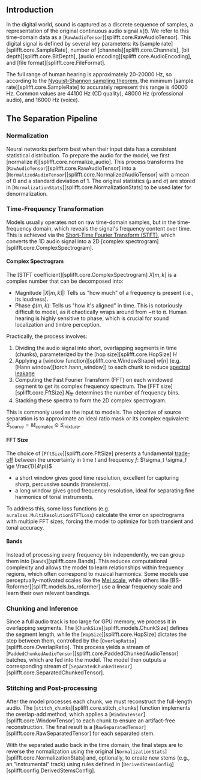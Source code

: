 ## Introduction

In the digital world, sound is captured as a discrete sequence of samples, a representation of the original continuous audio signal $x(t)$. We refer to this time-domain data as a [`RawAudioTensor`][splifft.core.RawAudioTensor]. This digital signal is defined by several key parameters: its [sample rate][splifft.core.SampleRate], number of [channels][splifft.core.Channels], [bit depth][splifft.core.BitDepth], [audio encoding][splifft.core.AudioEncoding], and [file format][splifft.core.FileFormat].

The full range of human hearing is approximately 20-20000 Hz, so according to the [Nyquist-Shannon sampling theorem](https://en.wikipedia.org/wiki/Nyquist%E2%80%93Shannon_sampling_theorem), the minimum [sample rate][splifft.core.SampleRate] to accurately represent this range is 40000 Hz. Common values are 44100 Hz (CD quality), 48000 Hz (professional audio), and 16000 Hz (voice).

## The Separation Pipeline

### Normalization

Neural networks perform best when their input data has a consistent statistical distribution. To prepare the audio for the model, we first [normalize it][splifft.core.normalize_audio]. This process transforms the [`RawAudioTensor`][splifft.core.RawAudioTensor] into a [`NormalizedAudioTensor`][splifft.core.NormalizedAudioTensor] with a mean of 0 and a standard deviation of 1. The original statistics ($\mu$ and $\sigma$) are stored in [`NormalizationStats`][splifft.core.NormalizationStats] to be used later for denormalization.

### Time-Frequency Transformation

Models usually operates not on raw time-domain samples, but in the time-frequency domain, which reveals the signal's frequency content over time. This is achieved via the [Short-Time Fourier Transform (STFT)](https://en.wikipedia.org/wiki/Short-time_Fourier_transform), which converts the 1D audio signal into a 2D [complex spectrogram][splifft.core.ComplexSpectrogram].

#### Complex Spectrogram
The [STFT coefficient][splifft.core.ComplexSpectrogram] $X[m, k]$ is a complex number that can be decomposed into:

-   Magnitude $|X[m, k]|$: Tells us "how much" of a frequency is present (i.e., its loudness).
-   Phase $\phi(m, k)$: Tells us "how it's aligned" in time. This is notoriously difficult to model, as it chaotically wraps around from $-\pi$ to $\pi$. Human hearing is highly sensitive to phase, which is crucial for sound localization and timbre perception.

Practically, the process involves:

1. Dividing the audio signal into short, overlapping segments in time (chunks), parameterized by the
   [hop size][splifft.core.HopSize] $H$
2. Applying a [window function][splifft.core.WindowShape] $w[n]$ (e.g.
   [Hann window][torch.hann_window]) to each chunk to reduce [spectral leakage](https://en.wikipedia.org/wiki/Spectral_leakage)
3. Computing the Fast Fourier Transform (FFT) on each windowed segment to get its complex frequency
   spectrum. The [FFT size][splifft.core.FftSize] $N_\text{fft}$ determines the number of frequency
   bins.
4. Stacking these spectra to form the 2D complex spectrogram.

This is commonly used as the input to models. The objective of source separation is to
approximate an ideal ratio mask or its complex equivalent:
$\hat{S}_\text{source} = M_\text{complex} \odot S_\text{mixture}$.

#### FFT Size
The choice of [`FftSize`][splifft.core.FftSize] presents a fundamental [trade-off](https://en.wikipedia.org/wiki/Uncertainty_principle#Signal_processing) between the uncertainty in time $t$ and frequency $f$: $\sigma_t \sigma_f \ge \frac{1}{4\pi}$

- a short window gives good time resolution, excellent for capturing sharp, percussive sounds (transients).
- a long window gives good frequency resolution, ideal for separating fine harmonics of tonal instruments.

To address this, some loss functions (e.g. `auraloss.MultiResolutionSTFTLoss`) calculate the error on spectrograms with multiple FFT sizes, forcing the model to optimize for both transient and tonal accuracy.

#### Bands
Instead of processing every frequency bin independently, we can group them into [`Bands`][splifft.core.Bands]. This reduces computational complexity and allows the model to learn relationships within frequency regions, which often correspond to musical harmonics. Some models use perceptually-motivated scales like the [Mel scale](https://en.wikipedia.org/wiki/Mel_scale), while others like [BS-Roformer][splifft.models.bs_roformer] use a linear frequency scale and learn their own relevant bandings.

### Chunking and Inference

Since a full audio track is too large for GPU memory, we process it in overlapping segments. The [`ChunkSize`][splifft.models.ChunkSize] defines the segment length, while the [`HopSize`][splifft.core.HopSize] dictates the step between them, controlled by the [`OverlapRatio`][splifft.core.OverlapRatio]. This process yields a stream of [`PaddedChunkedAudioTensor`][splifft.core.PaddedChunkedAudioTensor] batches, which are fed into the model. The model then outputs a corresponding stream of [`SeparatedChunkedTensor`][splifft.core.SeparatedChunkedTensor].

### Stitching and Post-processing

After the model processes each chunk, we must reconstruct the full-length audio. The [`stitch_chunks`][splifft.core.stitch_chunks] function implements the overlap-add method, which applies a [`WindowTensor`][splifft.core.WindowTensor] to each chunk to ensure an artifact-free reconstruction. The final result is a [`RawSeparatedTensor`][splifft.core.RawSeparatedTensor] for each separated stem.

With the separated audio back in the time domain, the final steps are to reverse the normalization using the original [`NormalizationStats`][splifft.core.NormalizationStats] and, optionally, to create new stems (e.g., an "instrumental" track) using rules defined in [`DerivedStemsConfig`][splifft.config.DerivedStemsConfig].